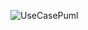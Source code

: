 ![UseCasePuml](https://www.plantuml.com/plantuml/png/fL9Fwnen4BtdKyonluDwBo9AiU2X8DhskapZR3QOJPR9R4NQVlScQx2os2BRasRUdxoNsNKKPEbRfyIA8_WI2JH6WfD5mzWgHxM0161h6abJ9YqsU1NFrdUO6D2XFgEXeroJFiCAjGJELbp-xhmGkw3xT2YZZrOynLXzvYI_4u_4twscQhl7QnbjzhlgKn-jhWwaGql-X3d00rgiHdXEWjuuWcEevO9Cy4F1a0fcCtYtwQK9REF0NXp8s2Wy7DuKF2P-XJvgCoW-1Ez92qYUMMyoxx7VGCg_qX34_blKRBjY-BVMW-QhfGkq6GJEu1sDHJb-aR6sus0uuP26NNDDHkXoJEjBp57xdwlRCXKyQGNB-RpufdiGQWuj8CGMMU22efj5VOjpqn2_mNjOBgtNhZ_HQgNWNwzR_CVNJl7OvbP9-wTpG-Ya0HFGnGcEhxpcLDVd-vtgLZRm_txFlzYnZ_gbrkcIldM_0G00)
